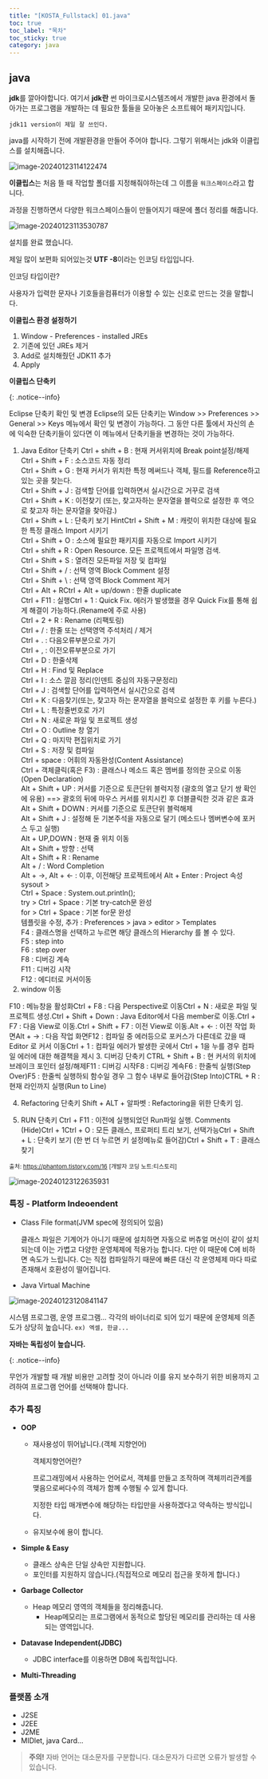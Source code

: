 ```yaml
---
title: "[KOSTA_Fullstack] 01.java"
toc: true
toc_label: "목차"
toc_sticky: true
category: java
---
```


## java



<span class="hlm">**jdk**</span>를 깔아야합니다. 여기서 **jdk란** 썬 마이크로시스템즈에서 개발한 java 환경에서 돌아가는 프로그램을 개발하는 데 필요한 툴들을 모아놓은 소프트웨어 패키지입니다.

`jdk11 version이 제일 잘 쓰인다.`

java를 시작하기 전에 개발환경을 만들어 주어야 합니다. 그렇기 위해서는 jdk와 이클립스를 설치해줍니다.

![image-20240123114122474](/images/2024-01-23-첫날/image-20240123114122474.png)

**이클립스**는 처음 뜰 때 작업할 폴더를 지정해줘야하는데 그 이름을 `워크스페이스`라고 합니다.

과정을 진행하면서 다양한 워크스페이스들이 만들어지기 때문에 폴더 정리를 해줍니다.

![image-20240123113530787](/images/2024-01-23-첫날/image-20240123113530787.png)

설치를 완료 했습니다.

제일 많이 보편화 되어있는것 <span class ="hlm">**UTF -8**</span>이라는 인코딩 타입입니다.

인코딩 타입이란?

사용자가 입력한 문자나 기호들을컴퓨터가 이용할 수 있는 신호로 만드는 것을 말합니다.



**이클립스 환경 설정하기**

1. Window - Preferences - installed JREs 
2. 기존에 있던 JREs 제거
3. Add로 설치해줬던 JDK11 추가
4. Apply



**이클립스 단축키**

{: .notice--info}

Eclipse 단축키 확인 및 변경
Eclipse의 모든 단축키는 Window >> Preferences >> General >> Keys 메뉴에서 확인 및 변경이 가능하다. 그 동안 다른 툴에서 자신의 손에 익숙한 단축키들이 있다면 이 메뉴에서 단축키들을 변경하는 것이 가능하다.

1. Java Editor 단축키
Ctrl + shift + B : 현재 커서위치에 Break point설정/해제<br/>Ctrl + Shift + F : 소스코드 자동 정리<br/>Ctrl + Shift + G : 현재 커서가 위치한 특정 메써드나 객체, 필드를 Reference하고 있는 곳을 찾는다.<br/>Ctrl + Shift + J : 검색할 단어를 입력하면서 실시간으로 거꾸로 검색<br/>Ctrl + Shift + K : 이전찾기 (또는, 찾고자하는 문자열을 블럭으로 설정한 후 역으로 찾고자 하는 문자열을 찾아감.)<br/>Ctrl + Shift + L : 단축키 보기 HintCtrl + Shift + M : 캐럿이 위치한 대상에 필요한 특정 클래스 Import 시키기<br/>Ctrl + Shift + O : 소스에 필요한 패키지를 자동으로 Import 시키기<br/>Ctrl + shift + R : Open Resource. 모든 프로젝트에서 파일명 검색.<br/>Ctrl + Shift + S : 열려진 모든파일 저장 및 컴파일<br/>Ctrl + Shift + / : 선택 영역 Block Comment 설정<br/>Ctrl + Shift + \ : 선택 영역 Block Comment 제거<br/>Ctrl + Alt + RCtrl + Alt + up/down : 한줄 duplicate<br/>Ctrl + F11 : 실행Ctrl + 1 : Quick Fix. 에러가 발생했을 경우 Quick Fix를 통해 쉽게 해결이 가능하다.(Rename에 주로 사용)<br/>Ctrl + 2 + R : Rename (리팩토링)<br/>Ctrl + / : 한줄 또는 선택영역 주석처리 / 제거<br/>Ctrl + . : 다음오류부분으로 가기<br/>Ctrl + , : 이전오류부분으로 가기<br/>Ctrl + D : 한줄삭제<br/>Ctrl + H : Find 및 Replace<br/>Ctrl + I : 소스 깔끔 정리(인덴트 중심의 자동구문정리)<br/>Ctrl + J : 검색할 단어를 입력하면서 실시간으로 검색<br/>Ctrl + K : 다음찾기(또는, 찾고자 하는 문자열을 블럭으로 설정한 후 키를 누른다.)<br/>Ctrl + L : 특정줄번호로 가기<br/>Ctrl + N : 새로운 파일 및 프로젝트 생성<br/>Ctrl + O : Outline 창 열기<br/>Ctrl + Q : 마지막 편집위치로 가기<br/>Ctrl + S : 저장 및 컴파일<br/>Ctrl + space : 어휘의 자동완성(Content Assistance)<br/>Ctrl + 객체클릭(혹은 F3) : 클래스나 메소드 혹은 멤버를 정의한 곳으로 이동(Open Declaration)<br/>Alt + Shift + UP : 커서를 기준으로 토큰단위 블럭지정 (괄호의 열고 닫기 쌍 확인에 유용)  ==> 괄호의 뒤에 마우스 커서를 위치시킨 후 더블클릭한 것과 같은 효과<br/>Alt + Shift + DOWN : 커서를 기준으로 토큰단위 블럭해제<br/>Alt + Shift + J : 설정해 둔 기본주석을 자동으로 달기 (메소드나 멤버변수에 포커스 두고 실행)<br/>Alt + UP,DOWN : 현재 줄 위치 이동<br/>Alt + Shift + 방향 : 선택<br/>Alt + Shift + R : Rename<br/>Alt + / : Word Completion<br/>Alt + ->, Alt + <- : 이후, 이전해당 프로젝트에서 Alt + Enter : Project 속성sysout > <br/>Ctrl + Space : System.out.println();<br/>try > Ctrl + Space : 기본 try-catch문 완성<br/>for > Ctrl + Space : 기본 for문 완성<br/>템플릿을 수정, 추가 : Preferences > java > editor > Templates<br/>F4 : 클래스명을 선택하고 누르면 해당 클래스의 Hierarchy 를 볼 수 있다.<br/>F5 : step into<br/>F6 : step over<br/>F8 : 디버깅 계속<br/>F11 : 디버깅 시작<br/>F12 : 에디터로 커서이동
2. window 이동

F10 : 메뉴창을 활성화Ctrl + F8 : 다음 Perspective로 이동Ctrl + N : 새로운 파일 및 프로젝트 생성.Ctrl + Shift + Down : Java Editor에서 다음 member로 이동.Ctrl + F7 : 다음 View로 이동.Ctrl + Shift + F7 : 이전 View로 이동.Alt + <- : 이전 작업 화면Alt + -> : 다음 작업 화면F12 : 컴파일 중 에러등으로 포커스가 다른데로 갔을 때 Editor 로 커서 이동Ctrl + 1 : 컴파일 에러가 발생한 곳에서 Ctrl + 1을 누를 경우 컴파일 에러에 대한 해결책을 제시
3. 디버깅 단축키
CTRL + Shift + B : 현 커서의 위치에 브레이크 포인터 설정/해제F11 : 디버깅 시작F8 : 디버깅 계속F6 : 한줄씩 실행(Step Over)F5 : 한줄씩 실행하되 함수일 경우 그 함수 내부로 들어감(Step Into)CTRL + R : 현재 라인까지 실행(Run to Line)

4. Refactoring 단축키
Shift + ALT + 알파벳 : Refactoring을 위한 단축키 임.

5. RUN 단축키
Ctrl + F11 : 이전에 실행되었던 Run파일 실행.
Comments   (Hide)Ctrl + 1Ctrl + O : 모든 클래스, 프로퍼티 트리 보기, 선택가능Ctrl + Shift + L : 단축키 보기 (한 번 더 누르면 키 설정메뉴로 들어감)Ctrl + Shift + T : 클래스 찾기

<small>출처: https://phantom.tistory.com/16 [개발자 코딩 노트:티스토리]</small>

![image-20240123122635931](/../../images/2024-01-23-첫날/image-20240123122635931.png)

### 특징 - Platform Indeoendent

- Class File format(JVM spec에 정의되어 있음)

  클래스 파일은 기계어가 아니기 때문에 설치하면 자동으로 버츄얼 머신이 같이 설치되는데 이는 가볍고 다양한 운영체제에 적용가능 합니다. 다만 이 때문에 C에 비하면 속도가 느립니다. C는 직접 컴파일하기 때문에 빠른 대신 각 운영체제 마다 따로 존재해서 호환성이 떨어집니다.

- Java Virtual Machine

![image-20240123120841147](/../../images/2024-01-23-첫날/image-20240123120841147.png)

시스템 프로그램, 운영 프로그램... 각각의 바이너리로 되어 있기 때문에 운영체제 의존도가 상당히 높습니다.
`ex) 엑셀, 한글...`

<span class="hlm">**자바는 독립성이 높습니다.**</span>

{: .notice--info}

무언가 개발할 때 개발 비용만 고려할 것이 아니라 이를 유지 보수하기 위한 비용까지 고려하여 프로그램 언어를 선택해야 합니다.

### 추가 특징

- **OOP**

  - 재사용성이 뛰어납니다.(객체 지향언어)

    <span class="hlm">객체지향언어란?</span>

    프로그래밍에서 사용하는 언어로서, 객체를 만들고 조작하며 객체끼리관계를 맺음으로써다수의 객체가 함꼐 수행될 수 있게 합니다.

    지정한 타입 매개변수에 해당하는 타입만을 사용하겠다고 약속하는 방식입니다.

  - 유지보수에 용이 합니다.

- **Simple & Easy**

  - 클래스 상속은 단일 상속만 지원합니다.
  - 포인터를 지원하지 않습니다.(직접적으로 메모리 접근을 못하게 합니다.)

- **Garbage Collector**

  - Heap 메모리 영역의 객체들을 정리해줍니다.
    - Heap메모리는 프로그램에서 동적으로 할당된 메모리를 관리하는 데 사용되는 영역입니다. 

- **Datavase Independent(JDBC)**

  - JDBC interface를 이용하면 DB에 독립적입니다.

- **Multi-Threading**



### 플랫폼 소개

- J2SE
- J2EE
- J2ME
- MIDlet, java Card...

> **주의!**
> 자바 언어는 대소문자를 구분합니다. 대소문자가 다르면 오류가 발생할 수 있습니다.